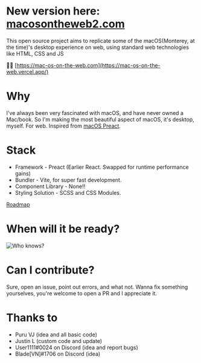 # New version here: [macosontheweb2.com](https://mac-os-on-the-web-2.vercel.app/)

This open source project aims to replicate some of the macOS(Monterey, at the time)'s desktop experience on web, using standard web technologies like HTML, CSS and JS

🔗🔗 [https://mac-os-on-the-web.com](https://mac-os-on-the-web.vercel.app/)

# Why

I've always been very fascinated with macOS, and have never owned a Mac/book. So I'm making the most beautiful aspect of macOS, it's desktop, myself. For web. Inspired from [macOS Preact](https://github.com/PuruVJ/macos-preact).

# Stack

- Framework - Preact (Earlier React. Swapped for runtime performance gains)
- Bundler - Vite, for super fast development.
- Component Library - None!!
- Styling Solution - SCSS and CSS Modules.

[Roadmap](https://www.notion.so/MacOS-Web-Roadmap-274d703460564ea3bb5493b39bf8f886)

# When will it be ready?

![Who knows?](https://i.imgur.com/6xfbPzs.gif)

# Can I contribute?

Sure, open an issue, point out errors, and what not. Wanna fix something yourselves, you're welcome to open a PR and I appreciate it.

# Thanks to

- Puru VJ (idea and all basic code)
- Justin L (custom code and update)
- User1111#0024 on Discord (idea and report bugs)
- Blade[VN]#1706 on Discord (idea)
